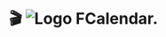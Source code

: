<h1 align="center">
     🎬 <img href="#" alt="Logo FCalendar." src="src/app/assets/logo-img.png"> 
</h1>

